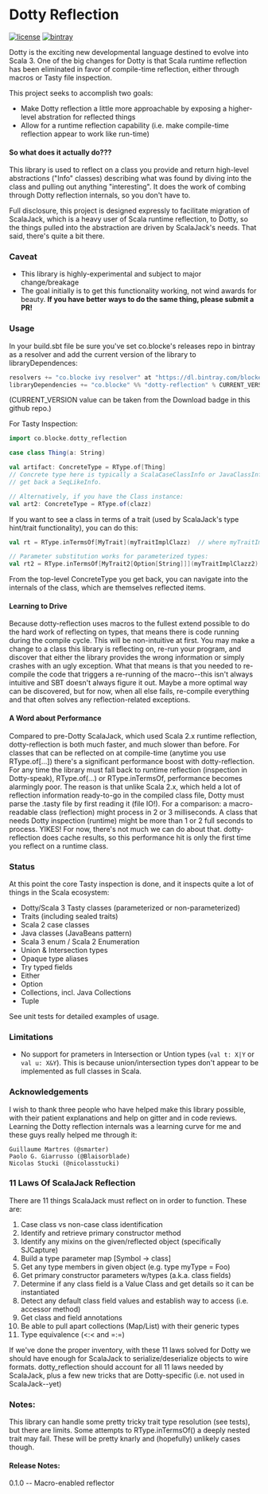 # Dotty Reflection

[![license](https://img.shields.io/github/license/mashape/apistatus.svg?maxAge=86400)](https://opensource.org/licenses/MIT)
[![bintray](https://api.bintray.com/packages/blocke/releases/dotty-reflection/images/download.svg)](https://bintray.com/blocke/releases/dotty-reflection/_latestVersion)

Dotty is the exciting new developmental language destined to evolve into Scala 3.  One of the big changes for Dotty is that Scala runtime reflection has been eliminated in favor of compile-time reflection, either through macros or Tasty file inspection.  

This project seeks to accomplish two goals:
* Make Dotty reflection a little more approachable by exposing a higher-level abstration for reflected things
* Allow for a runtime reflection capability (i.e. make compile-time reflection appear to work like run-time)

#### So what does it actually do???
This library is used to reflect on a class you provide and return high-level abstractions ("Info" classes) describing what was found by diving into the class and pulling out anything "interesting".  It does the work of combing through Dotty reflection internals, so you don't have to.

Full disclosure, this project is designed expressly to facilitate migration of ScalaJack, which is a heavy user of Scala runtime reflection, to Dotty, so the things pulled into the abstraction are driven by ScalaJack's needs.  That said, there's quite a bit there.

### Caveat
* This library is highly-experimental and subject to major change/breakage
* The goal initially is to get this functionality working, not wind awards for beauty.  **If you have better ways to do the same thing, please submit a PR!**

### Usage
In your build.sbt file be sure you've set co.blocke's releases repo in bintray as a resolver and add the current version of the library to libraryDependences:
```scala
resolvers += "co.blocke ivy resolver" at "https://dl.bintray.com/blocke/releases"
libraryDependencies += "co.blocke" %% "dotty-reflection" % CURRENT_VERSION
```
(CURRENT_VERSION value can be taken from the Download badge in this github repo.)

For Tasty Inspection:
```scala
import co.blocke.dotty_reflection

case class Thing(a: String)

val artifact: ConcreteType = RType.of[Thing]
// Concrete type here is typically a ScalaCaseClassInfo or JavaClassInfo but could be something else if you reflected on, say, List[Foo], in which case you'd
// get back a SeqLikeInfo.

// Alternatively, if you have the Class instance:
val art2: ConcreteType = RType.of(clazz)
```

If you want to see a class in terms of a trait (used by ScalaJack's type hint/trait functionality), you can do this:
```scala
val rt = RType.inTermsOf[MyTrait](myTraitImplClazz)  // where myTraitImplClazz is the class of something that implements MyTrait.

// Parameter substitution works for parameterized types:
val rt2 = RType.inTermsOf[MyTrait2[Option[String]]](myTraitImplClazz2)
```

From the top-level ConcreteType you get back, you can navigate into the internals of the class, which are themselves reflected items.

#### Learning to Drive
Because dotty-reflection uses macros to the fullest extend possible to do the hard work of reflecting on types, that means there is code running during the
compile cycle.  This will be non-intuitive at first.  You may make a change to a class this library is reflecting on, re-run your program, and discover that
either the library provides the wrong information or simply crashes with an ugly exception.  What that means is that you needed to re-compile the code that 
triggers a re-running of the macro--this isn't always intuitive and SBT doesn't always figure it out.  Maybe a more optimal way can be discovered, but for 
now, when all else fails, re-compile everything and that often solves any reflection-related exceptions.

#### A Word about Performance
Compared to pre-Dotty ScalaJack, which used Scala 2.x runtime reflection, dotty-reflection is both much faster, and much slower than before.  For classes
that can be reflected on at compile-time (anytime you use RType.of[...]) there's a significant performance boost with dotty-reflection.  For any time the 
library must fall back to runtime reflection (inspection in Dotty-speak), RType.of(...) or RType.inTermsOf[](), performance becomes alarmingly poor.  The 
reason is that unlike Scala 2.x, which held a lot of reflection information ready-to-go in the compiled class file, Dotty must parse the .tasty file by 
first reading it (file IO!).  For a comparison: a macro-readable class (reflection) might process in 2 or 3 milliseconds.  A class that needs Dotty 
inspection (runtime) might be more than 1 or 2 full seconds to process.  YIKES!  For now, there's not much we can do about that.  dotty-reflection does
cache results, so this performance hit is only the first time you reflect on a runtime class.

### Status
At this point the core Tasty inspection is done, and it inspects quite a lot of things in the Scala ecosystem:
* Dotty/Scala 3 Tasty classes (parameterized or non-parameterized) 
* Traits (including sealed traits)
* Scala 2 case classes
* Java classes (JavaBeans pattern)
* Scala 3 enum / Scala 2 Enumeration
* Union & Intersection types
* Opaque type aliases
* Try typed fields
* Either
* Option
* Collections, incl. Java Collections
* Tuple

See unit tests for detailed examples of usage.


### Limitations
* No support for prameters in Intersection or Untion types (```val t: X|Y``` or ```val u: X&Y```).  This is because union/intersection types don't appear to be implemented as full classes in Scala.

### Acknowledgements

I wish to thank three people who have helped make this library possible, with their patient explanations and help on gitter and in code reviews.  Learning the Dotty reflection internals was a learning curve for me and these guys really helped me through it:
```
Guillaume Martres (@smarter)
Paolo G. Giarrusso (@Blaisorblade)
Nicolas Stucki (@nicolasstucki)
```

### 11 Laws Of ScalaJack Reflection
There are 11 things ScalaJack must reflect on in order to function. These are:

1. Case class vs non-case class identification
2. Identify and retrieve primary constructor method
3. Identify any mixins on the given/reflected object (specifically SJCapture)
4. Build a type parameter map [Symbol -> class]
5. Get any type members in given object (e.g. type myType = Foo)
6. Get primary constructor parameters w/types (a.k.a. class fields)
7. Determine if any class field is a Value Class and get details so it can be instantiated
8. Detect any default class field values and establish way to access (i.e. accessor method)
9. Get class and field annotations
10. Be able to pull apart collections (Map/List) with their generic types
11. Type equivalence (<:< and =:=)

If we've done the proper inventory, with these 11 laws solved for Dotty we should have enough for ScalaJack to serialize/deserialize objects to wire formats.  dotty_reflection should account for all 11 laws needed by ScalaJack, plus a few new tricks that are Dotty-specific (i.e. not used in ScalaJack--yet)


### Notes:
This library can handle some pretty tricky trait type resolution (see tests), but there are limits.  Some attempts to RType.inTermsOf() a deeply nested trait may fail.  These will be pretty knarly and (hopefully) unlikely cases though.

#### Release Notes:
0.1.0 -- Macro-enabled reflector
